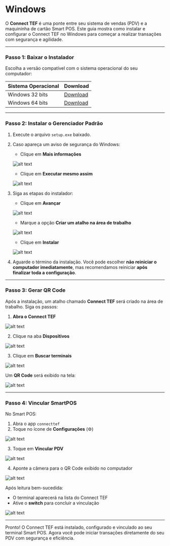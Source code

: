 # Windows

O **Connect TEF** é uma ponte entre seu sistema de vendas (PDV) e a maquininha de cartão Smart POS. Este guia mostra como instalar e configurar o Connect TEF no Windows para começar a realizar transações com segurança e agilidade.

---

### Passo 1: Baixar o Instalador

Escolha a versão compatível com o sistema operacional do seu computador:

| Sistema Operacional | Download |
|---------------------|----------|
| Windows 32 bits     | [Download](https://arquivos.pdvpos.com.br/connecttef/setup-32.exe) |
| Windows 64 bits     | [Download](https://arquivos.pdvpos.com.br/connecttef/setup-64.exe) |

---

### Passo 2: Instalar o Gerenciador Padrão

1. Execute o arquivo `setup.exe` baixado.
2. Caso apareça um aviso de segurança do Windows:
   - Clique em **Mais informações**
   
   ![alt text](image.png)

   - Clique em **Executar mesmo assim**
   
   ![alt text](image-1.png)

3. Siga as etapas do instalador:

   - Clique em **Avançar**

   ![alt text](image-2.png)

   - Marque a opção **Criar um atalho na área de trabalho**

   ![alt text](image-3.png)

   - Clique em **Instalar**

   ![alt text](image-4.png)

4. Aguarde o término da instalação. Você pode escolher **não reiniciar o computador imediatamente**, mas recomendamos reiniciar **após finalizar toda a configuração**.

---

### Passo 3: Gerar QR Code

Após a instalação, um atalho chamado **Connect TEF** será criado na área de trabalho. Siga os passos:

1. **Abra o Connect TEF**

![alt text](image-5.png)

2. Clique na aba **Dispositivos**

![alt text](image-6.png)

3. Clique em **Buscar terminais**

![alt text](image-8.png)

Um **QR Code** será exibido na tela:

![alt text](image-9.png)

---

### Passo 4: Vincular SmartPOS

No Smart POS:

1. Abra o app `connecttef`
2. Toque no ícone de **Configurações** (⚙️)

![alt text](image-10.png)

3. Toque em **Vincular PDV**

![alt text](image-11.png)

4. Aponte a câmera para o QR Code exibido no computador

![alt text](image-12.png)

Após leitura bem-sucedida:

- O terminal aparecerá na lista do Connect TEF
- Ative o **switch** para concluir a vinculação

![alt text](image-13.png)

---

Pronto! O Connect TEF está instalado, configurado e vinculado ao seu terminal Smart POS. Agora você pode iniciar transações diretamente do seu PDV com segurança e eficiência.